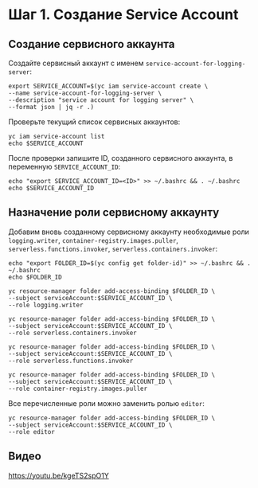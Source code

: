# Шаг 1. Создание Service Account
## Создание сервисного аккаунта

Создайте сервисный аккаунт с именем `service-account-for-logging-server`:

    export SERVICE_ACCOUNT=$(yc iam service-account create \
    --name service-account-for-logging-server \
    --description "service account for logging server" \
    --format json | jq -r .)

Проверьте текущий список сервисных аккаунтов:

    yc iam service-account list
    echo $SERVICE_ACCOUNT

После проверки запишите ID, созданного сервисного аккаунта, в переменную `SERVICE_ACCOUNT_ID`:

    echo "export SERVICE_ACCOUNT_ID=<ID>" >> ~/.bashrc && . ~/.bashrc 
    echo $SERVICE_ACCOUNT_ID

## Назначение роли сервисному аккаунту

Добавим вновь созданному сервисному аккаунту необходимые роли `logging.writer`, `container-registry.images.puller`, `serverless.functions.invoker`, `serverless.containers.invoker`: 

    echo "export FOLDER_ID=$(yc config get folder-id)" >> ~/.bashrc && . ~/.bashrc
    echo $FOLDER_ID

    yc resource-manager folder add-access-binding $FOLDER_ID \
    --subject serviceAccount:$SERVICE_ACCOUNT_ID \
    --role logging.writer

    yc resource-manager folder add-access-binding $FOLDER_ID \
    --subject serviceAccount:$SERVICE_ACCOUNT_ID \
    --role serverless.containers.invoker

    yc resource-manager folder add-access-binding $FOLDER_ID \
    --subject serviceAccount:$SERVICE_ACCOUNT_ID \
    --role serverless.functions.invoker

    yc resource-manager folder add-access-binding $FOLDER_ID \
    --subject serviceAccount:$SERVICE_ACCOUNT_ID \
    --role container-registry.images.puller

Все перечисленные роли можно заменить ролью `editor`:

    yc resource-manager folder add-access-binding $FOLDER_ID \
    --subject serviceAccount:$SERVICE_ACCOUNT_ID \
    --role editor

## Видео

https://youtu.be/kgeTS2spO1Y